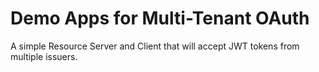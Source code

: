 # Demo Apps for Multi-Tenant OAuth

A simple Resource Server and Client that will accept JWT tokens from 
multiple issuers.
